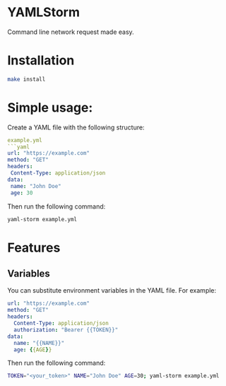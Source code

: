 # YAMLStorm
Command line network request made easy.

# Installation
```bash
make install
```

# Simple usage:
Create a YAML file with the following structure:
```yaml
example.yml
```yaml
url: "https://example.com"
method: "GET"
headers:
 Content-Type: application/json
data:
 name: "John Doe"
 age: 30
```

Then run the following command:
```bash
yaml-storm example.yml
```

# Features

## Variables
You can substitute environment variables in the YAML file. For example:
```yaml
url: "https://example.com"
method: "GET"
headers:
  Content-Type: application/json
  authorization: "Bearer {{TOKEN}}"
data:
  name: "{{NAME}}"
  age: {{AGE}}
```

Then run the following command:
```bash
TOKEN="<your_token>" NAME="John Doe" AGE=30; yaml-storm example.yml
```
